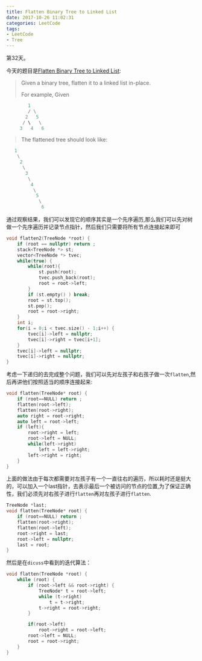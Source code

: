 ```yaml
---
title: Flatten Binary Tree to Linked List
date: 2017-10-26 11:02:31
categories: LeetCode
tags:
- LeetCode
- Tree
---
```


第32天。

今天的题目是[Flatten Binary Tree to Linked List](https://leetcode.com/problems/flatten-binary-tree-to-linked-list/discuss/):

> Given a binary tree, flatten it to a linked list in-place.
>
> For example,
> Given

```python
        1
        / \
       2   5
      / \   \
     3   4   6
```

> The flattened tree should look like:

```python
   1
    \
     2
      \
       3
        \
         4
          \
           5
            \
             6
```


通过观察结果，我们可以发现它的顺序其实是一个先序遍历,那么我们可以先对树做一个先序遍历并记录节点指针，然后我们只需要将所有节点连接起来即可

```c++
void flatten2(TreeNode *root) {
    if (root == nullptr) return ;
    stack<TreeNode *> st;
    vector<TreeNode *> tvec;
    while(true) {
        while(root){
            st.push(root);
            tvec.push_back(root);
            root = root->left;
        }
        if (st.empty() ) break;
        root = st.top();
        st.pop();
        root = root->right;
    }
    int i;
    for(i = 0;i < tvec.size() - 1;i++) {
        tvec[i]->left = nullptr;
        tvec[i]->right = tvec[i+1];
    }
    tvec[i]->left = nullptr;
    tvec[i]->right = nullptr;
}
```

考虑一下递归的去完成整个问题，我们可以先对左孩子和右孩子做一次`flatten`,然后再讲他们按照适当的顺序连接起来:

```c++
void flatten(TreeNode* root) {
    if (root==NULL) return ;
    flatten(root->left);
    flatten(root->right);
    auto right = root->right;
    auto left = root->left;
    if (left){
        root->right = left;
        root->left = NULL;
        while(left->right)
            left = left->right;
        left->right = right;
    }
}
```

上面的做法由于每次都需要对左孩子有一个一直往右的遍历，所以耗时还是挺大的，可以加入一个last指针，去表示最后一个被访问的节点的位置,为了保证正确性，我们必须先对右孩子进行`flatten`再对左孩子进行`flatten`.

```c++
TreeNode *last;
void flatten(TreeNode* root) {
    if (root==NULL) return ;
    flatten(root->right);
    flatten(root->left);
    root->right = last;
    root->left = nullptr;
    last = root;
}
```

然后是在`dicuss`中看到的迭代算法：

```c++
void flatten(TreeNode *root) {
    while (root) {
        if (root->left && root->right) {
            TreeNode* t = root->left;
            while (t->right)
                t = t->right;
            t->right = root->right;
        }

        if(root->left)
            root->right = root->left;
        root->left = NULL;
        root = root->right;
    }
}
```